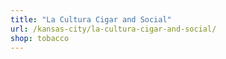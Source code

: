 ```yaml
---
title: "La Cultura Cigar and Social"
url: /kansas-city/la-cultura-cigar-and-social/
shop: tobacco
---
```

